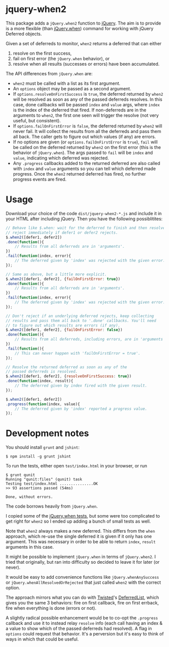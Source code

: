 jquery-when2
============

This package adds a `jQuery.when2` function to
[jQuery](http://jquery.com/). The aim is to provide is a more flexible
(than [jQuery.when](http://api.jquery.com/jQuery.when/)) command for
working with jQuery Deferred objects.

Given a set of deferreds to monitor, `when2` returns a deferred that can
either

1. resolve on the first success,
1. fail on first error (the `jQuery.when` behavior), or
1. resolve when all results (successes or errors) have been accumulated.

The API differences from `jQuery.when` are:

* `when2` must be called with a list as its first argument.
* An `options` object may be passed as a second argument.
* If `options.resolveOnFirstSuccess` is `true`, the deferred returned by
  `when2` will be resolved as soon as any of the passed deferreds
  resolves. In this case, done callbacks will be passed `index` and `value`
  args, where `index` is the index of the deferred that fired. If
  non-deferreds are in the arguments to `when2`, the first one seen will
  trigger the resolve (not very useful, but consistent).
* If `options.failOnFirstError` is `false`, the deferred returned by
  `when2` will never fail. It will collect the results from all the
  deferreds and pass them all back. The caller gets to figure out which
  values (if any) are errors.
* If no options are given (or `options.failOnFirstError` is `true`), `fail`
  will be called on the deferred returned by `when2` on the first error
  (this is the behavior of `jQuery.when`). The args passed to `fail` will
  be `index` and `value`, indicating which deferred was rejected.
* Any `.progress` callbacks added to the returned deferred are also called
  with `index` and `value` arguments so you can tell which deferred made
  progress.  Once the `when2` returned deferred has fired, no further
  progress events are fired.

Usage
=====

Download your choice of the code `dist/jquery-when2-*.js` and include it in
your HTML after including jQuery. Then you have the following possiblitites:

```javascript
// Behave like $.when: wait for the deferred to finish and then resolve;
// reject immediately if defer1 or defer2 rejects.
$.when2([defer1, defer2])
.done(function(){
    // Results from all deferreds are in 'arguments'.
})
.fail(function(index, error){
    // The deferred given by 'index' was rejected with the given error.
});
```

```javascript
// Same as above, but a little more explicit.
$.when2([defer1, defer2], {failOnFirstError: true})
.done(function(){
    // Results from all deferreds are in 'arguments'.
})
.fail(function(index, error){
    // The deferred given by 'index' was rejected with the given error.
});
```

```javascript
// Don't reject if an underlying deferred rejects, keep collecting
// results and pass them all back to '.done' callbacks. You'll need
// to figure out which results are errors (if any).
$.when2([defer1, defer2], {failOnFirstError: false})
.done(function(){
    // Results from all deferreds, including errors, are in 'arguments'
})
.fail(function(){
    // This can never happen with 'failOnFirstError = true'.
});
```

```javascript
// Resolve the returned deferred as soon as any of the
// passed deferreds is resolved.
$.when2([defer1, defer2], {resolveOnFirstSuccess: true})
.done(function(index, result){
    // The deferred given by index fired with the given result.
});
```

```javascript
$.when2([defer1, defer2])
.progress(function(index, value){
    // The deferred given by 'index' reported a progress value.
});
```


Development notes
=================

You should install `grunt` and `jshint`:

    $ npm install -g grunt jshint

To run the tests, either open `test/index.html` in your browser, or run

```shell
$ grunt qunit
Running "qunit:files" (qunit) task
Testing test/index.html ...............OK
>> 93 assertions passed (54ms)

Done, without errors.
```

The code borrows heavily from `jQuery.when`.

I copied some of the [jQuery.when
tests](https://github.com/jquery/jquery/blob/master/test/unit/deferred.js),
but some were too complicated to get right for `when2` so I ended up adding
a bunch of small tests as well.

Note that `when2` always makes a new deferred. This differs from the `when`
approach, which re-use the single deferred it is given if it only has one
argument. This was necessary in order to be able to return `index`,
`result` arguments in this case.

It might be possible to implement `jQuery.when` in terms of
`jQuery.when2`. I tried that originally, but ran into difficulty so
decided to leave it for later (or never).

It would be easy to add convenience functions like
`jQuery.whenAnySuccess` or `jQuery.whenAllResolvedOrRejected` that just
called `when2` with the correct option.

The approach mirrors what you can do with
[Twisted](http://twistedmatrix.com)'s
[DeferredList](http://twistedmatrix.com/documents/current/api/twisted.internet.defer.DeferredList.html),
which gives you the same 3 behaviors: fire on first callback, fire on first
errback, fire when everything is done (errors or not).

A slightly radical possible enhancement would be to co-opt the `.progress`
callback and use it to instead relay `resolve` info (each call having an
index & a value to show which of the passed deferreds had resolved).  A
flag in `options` could request that behavior. It's a perversion but it's
easy to think of ways in which that could be useful.
